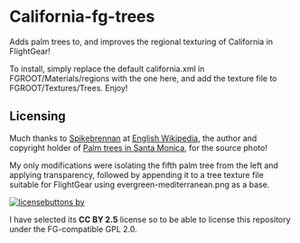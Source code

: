 # California-fg-trees

Adds palm trees to, and improves the regional texturing of California in FlightGear!

To install, simply replace the default california.xml in FGROOT/Materials/regions with the one here, and add the texture file to FGROOT/Textures/Trees. Enjoy!

## Licensing

Much thanks to [Spikebrennan](https://en.wikipedia.org/wiki/User:Spikebrennan) at [English Wikipedia](https://en.wikipedia.org/wiki/), the author and copyright holder of [Palm trees in Santa Monica](https://commons.wikimedia.org/wiki/File:Palm_trees_in_Santa_Monica.JPG), for the source photo!

My only modifications were isolating the fifth palm tree from the left and applying transparency, followed by appending it to a tree texture file suitable for FlightGear using evergreen-mediterranean.png as a base.

[![licensebuttons by](https://licensebuttons.net/l/by/2.5/88x31.png)](https://creativecommons.org/licenses/by/2.5)

I have selected its **CC BY 2.5** license so to be able to license this repository under the FG-compatible GPL 2.0.
